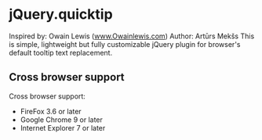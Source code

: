 # jQuery.quicktip #

Inspired by: Owain Lewis (www.Owainlewis.com)
Author: Artūrs Mekšs
This is simple, lightweight but fully customizable jQuery plugin for browser's default tooltip text replacement.

## Cross browser support ##
Cross browser support:
* FireFox 3.6 or later
* Google Chrome 9 or later
* Internet Explorer 7 or later

